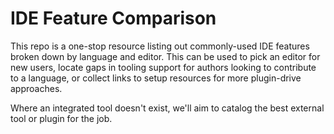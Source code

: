 # IDE Feature Comparison

This repo is a one-stop resource listing out commonly-used IDE features broken down by language and editor.
This can be used to pick an editor for new users, locate gaps in tooling support for authors looking to contribute to a language, or collect links to setup resources for more plugin-drive approaches.

Where an integrated tool doesn't exist, we'll aim to catalog the best external tool or plugin for the job.
